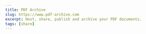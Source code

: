 ```yaml
---
title: PDF Archive
slug: https://www.pdf-archive.com
excerpt: Host, share, publish and archive your PDF documents.
tags: [share]
---
```

